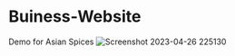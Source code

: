 # Buiness-Website
Demo for Asian Spices
![Screenshot 2023-04-26 225130](https://user-images.githubusercontent.com/67875982/234662016-5076285c-c923-4466-a4d1-3af62418995d.png)
